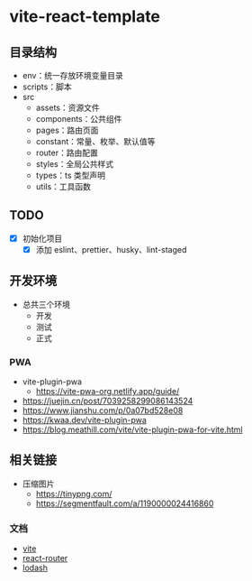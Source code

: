 # vite-react-template

## 目录结构

- env：统一存放环境变量目录
- scripts：脚本
- src
  - assets：资源文件
  - components：公共组件
  - pages：路由页面
  - constant：常量、枚举、默认值等
  - router：路由配置
  - styles：全局公共样式
  - types：ts 类型声明
  - utils：工具函数

## TODO

- [x] 初始化项目
  - [x] 添加 eslint、prettier、husky、lint-staged

## 开发环境

- 总共三个环境
  - 开发
  - 测试
  - 正式

### PWA

- vite-plugin-pwa
  - https://vite-pwa-org.netlify.app/guide/
- https://juejin.cn/post/7039258299086143524
- https://www.jianshu.com/p/0a07bd528e08
- https://kwaa.dev/vite-plugin-pwa
- https://blog.meathill.com/vite/vite-plugin-pwa-for-vite.html

## 相关链接

- 压缩图片
  - https://tinypng.com/
  - https://segmentfault.com/a/1190000024416860

### 文档

- [vite](https://cn.vitejs.dev/)
- [react-router](https://reactrouter.com/en/main/start/overview)
- [lodash](https://www.lodashjs.com/)
